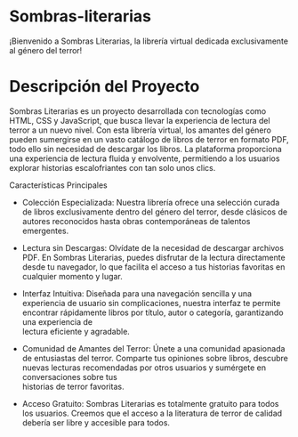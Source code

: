 # Sombras-literarias
¡Bienvenido a Sombras Literarias, la librería virtual dedicada exclusivamente al género del terror!

# Descripción del Proyecto
Sombras Literarias es un proyecto desarrollada con tecnologías como HTML, CSS y JavaScript, que busca llevar la experiencia de lectura del terror a un nuevo nivel. Con esta librería virtual, los amantes del género pueden sumergirse en un vasto catálogo de libros de terror en formato PDF, todo ello sin necesidad de descargar los libros. La plataforma proporciona una experiencia de lectura fluida y envolvente, permitiendo a los usuarios explorar historias escalofriantes con tan solo unos clics.

Características Principales
- Colección Especializada: Nuestra librería ofrece una selección curada de libros exclusivamente dentro del género del terror, desde clásicos de autores reconocidos hasta obras contemporáneas de talentos emergentes.

- Lectura sin Descargas: Olvídate de la necesidad de descargar archivos PDF. En Sombras Literarias, puedes disfrutar de la lectura directamente desde tu navegador, lo que facilita el acceso a tus historias favoritas en cualquier 
  momento y lugar.

- Interfaz Intuitiva: Diseñada para una navegación sencilla y una experiencia de usuario sin complicaciones, nuestra interfaz te permite encontrar rápidamente libros por título, autor o categoría, garantizando una experiencia de   
  lectura eficiente y agradable.

- Comunidad de Amantes del Terror: Únete a una comunidad apasionada de entusiastas del terror. Comparte tus opiniones sobre libros, descubre nuevas lecturas recomendadas por otros usuarios y sumérgete en conversaciones sobre tus   
  historias de terror favoritas.

- Acceso Gratuito: Sombras Literarias es totalmente gratuito para todos los usuarios. Creemos que el acceso a la literatura de terror de calidad debería ser libre y accesible para todos.
